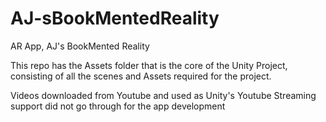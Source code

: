 # AJ-sBookMentedReality
AR App, AJ's BookMented Reality


This repo has the Assets folder that is the core of the Unity Project, consisting of all the scenes and Assets required for the project.

Videos downloaded from Youtube and used as Unity's Youtube Streaming support did not go through for the app development
